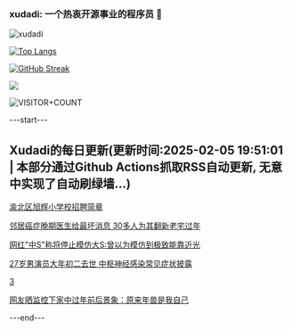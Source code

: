 ### xudadi: 一个热衷开源事业的程序员 👋

![xudadi](https://github-readme-stats-git-masterorgs-github-readme-stats-team.vercel.app/api?username=xudadi)

[![Top Langs](https://github-readme-stats.vercel.app/api/top-langs/?username=xudadi)](https://github.com/anuraghazra/github-readme-stats)

[![GitHub Streak](https://streak-stats.demolab.com?user=xudadi&locale=zh_Hans)](https://git.io/streak-stats)

![](https://raw.githubusercontent.com/xudadi/xudadi/main/assets/github-contribution-grid-snake.svg)

![VISITOR+COUNT](https://komarev.com/ghpvc/?username=xudadi&label=VISITOR+COUNT)


---start---

## Xudadi的每日更新(更新时间:2025-02-05 19:51:01 | 本部分通过Github Actions抓取RSS自动更新, 无意中实现了自动刷绿墙...)

[渝北区旭辉小学校招聘简章](https://www.gongkaoleida.com/article/2278305)

[邻居癌症晚期医生给最坏消息 30多人为其翻新老宅过年](https://m.163.com/news/article/JNKIPDSM0514D3UH.html)

[网红"中S"称将停止模仿大S:曾以为模仿到极致能靠近光](https://m.163.com/news/article/JNJ9BVJP0530JPVV.html)

[27岁男演员大年初二去世 中枢神经感染常见症状披露](https://m.163.com/news/article/JNJFBUVT0514D3UH.html)

[3](https://m.163.com/touch/news/sub/domestic)

[网友晒监控下家中过年前后景象：原来年兽是我自己](https://m.163.com/news/article/JNJD8MAD0530JPVV.html)

---end---
